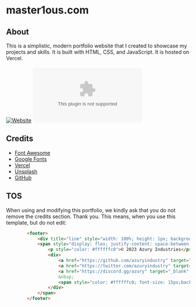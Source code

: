 <!-- Create a Readme file with css style -->

# master1ous.com

## About
This is a simplistic, modern portfolio website that I created to showcase my projects and skills. It is built with HTML, CSS, and JavaScript. It is hosted on Vercel.
<br><br>
[![Website](https://img.shields.io/website?label=master1ous.com&style=for-the-badge&url=https%3A%2F%2Fmaster1ous.com)](https://master1ous.com)
[![GitHub last commit](https://img.shields.io/github/last-commit/AzuryIndustry/master1ous.com?style=for-the-badge)](https://github.com/AzuryIndustry/master1ous.com/commits/master)

## Credits
- [Font Awesome](https://fontawesome.com/)
- [Google Fonts](https://fonts.google.com/)
- [Vercel](https://vercel.com/)
- [Unsplash](https://unsplash.com/)
- [GitHub](https://github.com)

## TOS
When using and modifying this portfolio, we kindly ask that you do not remove the credits section. Thank you.
This means, when you use this template, but do not edit:
```html
        <footer>
            <div title="line" style="width: 100%; height: 1px; background-color: #9191915b;"></div>
            <span style="display: flex; justify-content: space-between; align-items: center;">
                <p style="color: #ffffffc0">© 2023 Azury Industries</p> <!-- DO NOT EDIT        <<<<<        <<<<< -->
                <div>
                    <a href="https://github.com/azuryindustry" target="_blank" style="color: #ffffffc0"><i class="fab fa-github"></i></a>
                    <a href="https://twitter.com/azuryindustry" target="_blank" style="color: #ffffffc0"><i class="fab fa-twitter"></i></a>
                    <a href="https://discord.gg/azury" target="_blank" style="color: #ffffffc0"><i class="fab fa-discord"></i></a>
                    &nbsp;
                    <span style="color: #ffffffc0; font-size: 15px;background: #3f3f3fa8; border-radius: 20px;padding: 5px; border: 1px solid #3f3f3f">v1.0.0</span>
                </div>
            </span>
        </footer>
```
